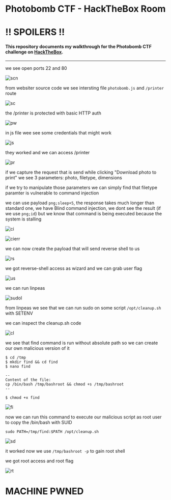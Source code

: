 # Photobomb CTF - HackTheBox Room
# **!! SPOILERS !!**
#### This repository documents my walkthrough for the **Photobomb** CTF challenge on [HackTheBox](https://app.hackthebox.com/machines/Photobomb). 
---

we see open ports 22 and 80

![scn](imgs/scn.png "scn")

from websiter source code we see intersting file `photobomb.js` and `/printer` route 

![sc](imgs/sc.png "sc")

the /printer is protected with basic HTTP auth

![pw](imgs/pw.png "pw")

in js file wee see some credentials that might work

![js](imgs/js.png "js")

they worked and we can access /printer

![pr](imgs/pr.png "pr")

if we capture the request that is send while clicking "Download photo to print" we see 3 parameters: photo, filetype, dimensions

if we try to manipulate those parameters we can simply find that filetype paramter is vulnerable to command injection

we can use payload `png;sleep+5`, the response takes much longer than standard one, we have Blind command injection, we dont see the result (if we use `png;id`) but we know that command is being executed because the system is stalling

![ci](imgs/ci.png "ci")

![cierr](imgs/cierr.png "cierr")

we can now create the payload that will send reverse shell to us

![rs](imgs/rs.png "rs")

we got reverse-shell access as wizard and we can grab user flag

![us](imgs/us.png "us")

we can run linpeas

![sudol](imgs/sudol.png "sudol")

from linpeas we see that we can run sudo on some script `/opt/cleanup.sh` with SETENV

we can inspect the cleanup.sh code

![cl](imgs/cl.png "cl")

we see that find command is run without absolute path so we can create our own malicious version of it 

```
$ cd /tmp
$ mkdir find && cd find
$ nano find

--
Content of the file:
cp /bin/bash /tmp/bashroot && chmod +s /tmp/bashroot
--

$ chmod +x find
```

![fi](imgs/fi.png "fi")

now we can run this command to execute our malicious script as root user to copy the /bin/bash with SUID

```
sudo PATH=/tmp/find:$PATH /opt/cleanup.sh
```

![sd](imgs/sd.png "sd")

it worked now we use `/tmp/bashroot -p` to gain root shell

we got root access and root flag

![rt](imgs/rt.png "rt")

# MACHINE PWNED
